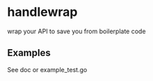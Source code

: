 # handlewrap

wrap your API to save you from boilerplate code

## Examples

See doc or example_test.go
